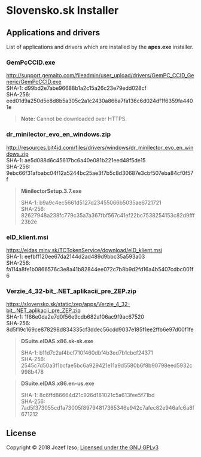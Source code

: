 ﻿# Slovensko.sk Installer


## Applications and drivers

List of applications and drivers which are installed by the **apes.exe** installer.

### GemPcCCID.exe

http://support.gemalto.com/fileadmin/user_upload/drivers/GemPC_CCID_Generic/GemPcCCID.exe  
SHA-1: d99bd2e7abe96688b1a2c15a26c23e79edd028cf  
SHA-256: eed01d9a250d5e8d8b5a305c2a1c2430a866a7fa136c6d024df1f6359fa4401e

> **Note:** Cannot be downloaded over HTTPS.


### dr_minilector_evo_en_windows.zip

http://resources.bit4id.com/files/drivers/windows/dr_minilector_evo_en_windows.zip  
SHA-1: ae5d088d6c45617bc6a40e081b221eed48f5de15  
SHA-256: 9ebc66f31afbabc04f12a5244bc25ae3f7b5c8d30687e3cbf507eba84cf0f57f

> **MinilectorSetup.3.7.exe**
>
> SHA-1: b9a9c4ec5661d5127d23455066b5035ae6721721  
> SHA-256: 82627948a238fc779c35a7a367fbf567c41ef22bc7538254153c82d9fff23b2e

### eID_klient.msi

https://eidas.minv.sk/TCTokenService/download/eID_klient.msi  
SHA-1: eefbff120ee67da2144d2ad489d9bbc35a593a03  
SHA-256: fa114a8fe1b0866576c3e8a41b82844ee072c7b8b9d2fd16a4b5407cdbc001f6


### Verzie_4_32-bit_.NET_aplikacii_pre_ZEP.zip

https://slovensko.sk/static/zep/apps/Verzie_4_32-bit_.NET_aplikacii_pre_ZEP.zip  
SHA-1: 1f66e0da2e7d0f56e9cdb682a106ac9f9ac67520  
SHA-256: 8d5f19c169ce878298d834335cf3ddec56cdd9037e185f1ee2ffb6e97d00f1fe

> **DSuite.eIDAS.x86.sk-sk.exe**
> 
> SHA-1: b11d7c2af4bcf710f460dbf4b3ed7b1cbcf24371  
> SHA-256: 2545c7d50a3f1bcfae5bc6a929421e11a9d5580b6f8b90798eed5932c998b478

> **DSuite.eIDAS.x86.en-us.exe**
> 
> SHA-1: 8c6ffd86664d21c926d181021c5a613fee5f71bd  
> SHA-256: 7ad5f373055cd1a73005f89794817365346e942c7afec82e946afc6a8f671212


## License

Copyright © 2018 Jozef Izso; [Licensed under the GNU GPLv3](LICENSE.txt)
